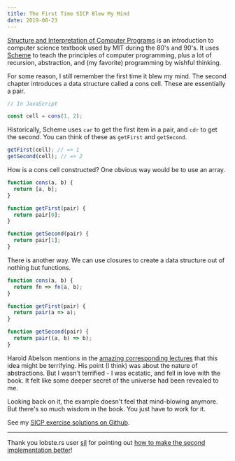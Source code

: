 ```yaml
---
title: The First Time SICP Blew My Mind
date: 2019-08-23
---
```


[Structure and Interpretation of Computer Programs](https://mitpress.mit.edu/sites/default/files/sicp/index.html) is an introduction to computer science textbook used by MIT during the 80's and 90's. It uses [Scheme](https://en.wikipedia.org/wiki/Scheme_%28programming_language%29) to teach the principles of computer programming, plus a lot of recursion, abstraction, and (my favorite) programming by wishful thinking.

For some reason, I still remember the first time it blew my mind. The second chapter introduces a data structure called a cons cell. These are essentially a pair.

```js
// In JavaScript

const cell = cons(1, 2);
```

Historically, Scheme uses `car` to get the first item in a pair, and `cdr` to get the second. You can think of these as `getFirst` and `getSecond`.

```js
getFirst(cell); // => 1
getSecond(cell); // => 2
```

How is a cons cell constructed? One obvious way would be to use an array.

```js
function cons(a, b) {
  return [a, b];
}

function getFirst(pair) {
  return pair[0];
}

function getSecond(pair) {
  return pair[1];
}
```

There is another way. We can use closures to create a data structure out of nothing but functions.

```js
function cons(a, b) {
  return fn => fn(a, b);
}

function getFirst(pair) {
  return pair(a => a);
}

function getSecond(pair) {
  return pair((a, b) => b);
}
```

Harold Abelson mentions in the [amazing corresponding lectures](https://www.youtube.com/watch?v=ymsbTVLbyN4&list=PLE18841CABEA24090&index=24) that this idea might be terrifying. His point (I think) was about the nature of abstractions. But I wasn't terrified - I was ecstatic, and fell in love with the book. It felt like some deeper secret of the universe had been revealed to me.

Looking back on it, the example doesn't feel that mind-blowing anymore. But there's so much wisdom in the book. You just have to work for it.

See my [SICP exercise solutions on Github](https://github.com/ahuth/sicp).

- - -

Thank you lobste.rs user [sjl](https://lobste.rs/u/sjl) for pointing out [how to make the second implementation better](https://lobste.rs/s/jee87g/first_time_sicp_blew_my_mind#c_0lwlon)!
